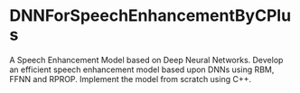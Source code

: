 # DNNForSpeechEnhancementByCPlus
A Speech Enhancement Model based on Deep Neural Networks. 
Develop an efficient speech enhancement model based upon DNNs using RBM, FFNN and RPROP. 
Implement the model from scratch using C++.
